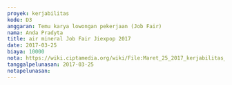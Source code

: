 ```yaml
---
proyek: kerjabilitas
kode: D3
anggaran: Temu karya lowongan pekerjaan (Job Fair)
nama: Anda Pradyta
title: air mineral Job Fair Jiexpop 2017
date: 2017-03-25
biaya: 10000
nota: https://wiki.ciptamedia.org/wiki/File:Maret_25_2017_kerjabilitas_D3_air_mineral_anda790.jpg
tanggalpelunasan: 2017-03-25
notapelunasan:
---
```


